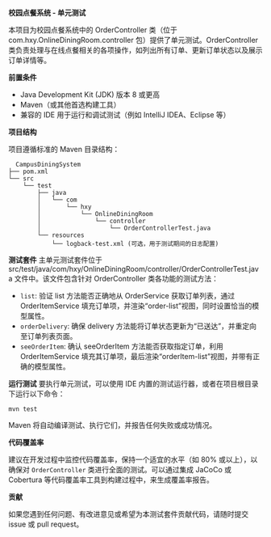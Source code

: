 **校园点餐系统 - 单元测试**

本项目为校园点餐系统中的 OrderController 类（位于 com.hxy.OnlineDiningRoom.controller 包）提供了单元测试。OrderController 类负责处理与在线点餐相关的各项操作，如列出所有订单、更新订单状态以及展示订单详情等。

**前置条件**
- Java Development Kit (JDK) 版本 8 或更高
- Maven（或其他首选构建工具）
- 兼容的 IDE 用于运行和调试测试（例如 IntelliJ IDEA、Eclipse 等）

**项目结构**

项目遵循标准的 Maven 目录结构：
```
  CampusDiningSystem
├── pom.xml
└── src
    └── test
        ├── java
        │   └── com
        │       └── hxy
        │           └── OnlineDiningRoom
        │               └── controller
        │                   └── OrderControllerTest.java
        └── resources
            └── logback-test.xml (可选，用于测试期间的日志配置)
```
**测试套件**
主单元测试套件位于 src/test/java/com/hxy/OnlineDiningRoom/controller/OrderControllerTest.java 文件中。该文件包含针对 OrderController 类各功能的测试方法：
- `list`: 验证 list 方法能否正确地从 OrderService 获取订单列表，通过 OrderItemService 填充订单项，并渲染“order-list”视图，同时设置恰当的模型属性。
- `orderDelivery`: 确保 delivery 方法能将订单状态更新为“已送达”，并重定向至订单列表页面。
- `seeOrderItem`: 确认 seeOrderItem 方法能否获取指定订单，利用 OrderItemService 填充其订单项，最后渲染“orderItem-list”视图，并带有正确的模型属性。

**运行测试**
要执行单元测试，可以使用 IDE 内置的测试运行器，或者在项目根目录下运行以下命令：
```
mvn test
```
Maven 将自动编译测试、执行它们，并报告任何失败或成功情况。

**代码覆盖率**

建议在开发过程中监控代码覆盖率，保持一个适宜的水平（如 80% 或以上），以确保对 `OrderController` 类进行全面的测试。可以通过集成 JaCoCo 或 Cobertura 等代码覆盖率工具到构建过程中，来生成覆盖率报告。

**贡献**

如果您遇到任何问题、有改进意见或希望为本测试套件贡献代码，请随时提交 issue 或 pull request。

